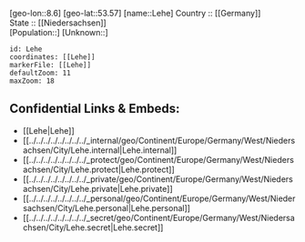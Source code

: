 ﻿---
location: [53.57,8.6] 
mapzoom: [7,12] 
mapmarker: city 
type: City
tags:
- geo/City


SpocWebEntityId: 31914
isDeleted: false
confidential: public

---
[geo-lon::8.6] 
[geo-lat::53.57] 
[name::Lehe] 
Country :: [[Germany]]  
State :: [[Niedersachsen]]  
[Population::] 
[Unknown::] 


```leaflet
id: Lehe
coordinates: [[Lehe]] 
markerFile: [[Lehe]] 
defaultZoom: 11 
maxZoom: 18
```


## Confidential Links & Embeds: 
- [[Lehe|Lehe]]  
- [[../../../../../../../../_internal/geo/Continent/Europe/Germany/West/Niedersachsen/City/Lehe.internal|Lehe.internal]] 
- [[../../../../../../../../_protect/geo/Continent/Europe/Germany/West/Niedersachsen/City/Lehe.protect|Lehe.protect]] 
- [[../../../../../../../../_private/geo/Continent/Europe/Germany/West/Niedersachsen/City/Lehe.private|Lehe.private]] 
- [[../../../../../../../../_personal/geo/Continent/Europe/Germany/West/Niedersachsen/City/Lehe.personal|Lehe.personal]] 
- [[../../../../../../../../_secret/geo/Continent/Europe/Germany/West/Niedersachsen/City/Lehe.secret|Lehe.secret]] 
